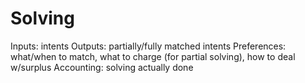# Solving

Inputs: intents
Outputs: partially/fully matched intents
Preferences: what/when to match, what to charge (for partial solving), how to deal w/surplus
Accounting: solving actually done